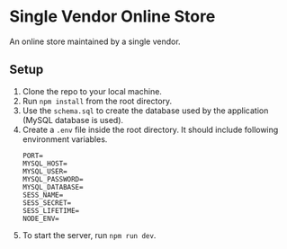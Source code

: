 # Single Vendor Online Store
An online store maintained by a single vendor.

## Setup
1. Clone the repo to your local machine.
2. Run `npm install` from the root directory.
3. Use the `schema.sql` to create the database used by the application (MySQL database is used).
4. Create a `.env` file inside the root directory. It should include following environment variables.
    ```
    PORT=
    MYSQL_HOST=
    MYSQL_USER=
    MYSQL_PASSWORD=
    MYSQL_DATABASE=
    SESS_NAME=
    SESS_SECRET=
    SESS_LIFETIME=
    NODE_ENV=
5. To start the server, run `npm run dev`.